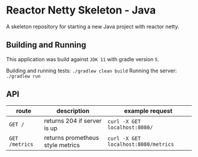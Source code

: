 # Reactor Netty Skeleton - Java

A skeleton repository for starting a new Java project with reactor netty.

## Building and Running

This application was build against `JDK 11` with gradle version `5`.

Building and running tests: `./gradlew clean build`
Running the server: `./gradlew run`

## API

| route | description | example request|
|-------|-------------|----------------|
| `GET /` | returns 204 if server is up | `curl -X GET localhost:8080/` |
| `GET /metrics` | returns prometheus style metrics | `curl -X GET localhost:8080/metrics` |